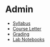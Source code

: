 # Admin

- [Syllabus](/notes)
- [Course Letter](course_letter.html)
- [Grading](grading.html)
- [Lab Notebooks](labs.html)

<!--- - [Foreword](foreword) --->
<!--- - [Course Goals](course_goals) --->
